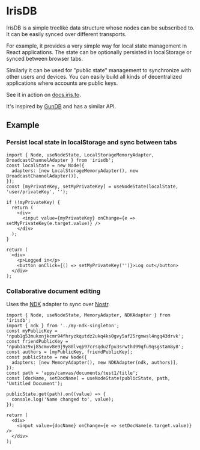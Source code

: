 IrisDB
======
IrisDB is a simple treelike data structure whose nodes can be subscribed to. It can be easily synced over different transports.

For example, it provides a very simple way for local state management in React applications. The state can be optionally persisted in localStorage or synced between browser tabs.

Similarly it can be used for "public state" management to synchronize with other users and devices. You can easily build all kinds of decentralized applications where accounts are public keys.

See it in action on [docs.iris.to](https://docs.iris.to/).

It's inspired by [GunDB](https://github.com/amark/gun) and has a similar API.

## Example

### Persist local state in localStorage and sync between tabs

```tsx
import { Node, useNodeState, LocalStorageMemoryAdapter, BroadcastChannelAdapter } from 'irisdb';
const localState = new Node({
  adapters: [new LocalStorageMemoryAdapter(), new BroadcastChannelAdapter()],
});
const [myPrivateKey, setMyPrivateKey] = useNodeState(localState, 'user/privateKey', '');

if (!myPrivateKey) {
  return (
    <div>
      <input value={myPrivateKey} onChange={e => setMyPrivateKey(e.target.value)} />
    </div>
  );
}

return (
  <div>
    <p>Logged in</p>
    <button onClick={() => setMyPrivateKey('')}>Log out</button>
  </div>
);
```


### Collaborative document editing

Uses the [NDK](https://github.com/nostr-dev-kit/ndk) adapter to sync over [Nostr](https://nostr.com).

```tsx
import { Node, useNodeState, MemoryAdapter, NDKAdapter } from 'irisdb';
import { ndk } from '../my-ndk-singleton';
const myPublicKey = 'npub1g53mukxnjkcmr94fhryzkqutdz2ukq4ks0gvy5af25rgmwsl4ngq43drvk';
const friendPublicKey = 'npub1az9xj85cmxv8e9j9y80lvqp97crsqdu2fpu3srwthd99qfu9qsgstam8y8';
const authors = [myPublicKey, friendPublicKey];
const publicState = new Node({
  adapters: [new MemoryAdapter(), new NDKAdapter(ndk, authors)],
});
const path = 'apps/canvas/documents/test1/title';
const [docName, setDocName] = useNodeState(publicState, path, 'Untitled Document');

publicState.get(path).on((value) => {
  console.log('Name changed to', value);
});

return (
  <div>
    <input value={docName} onChange={e => setDocName(e.target.value)} />
  </div>
);
```